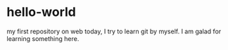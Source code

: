 # hello-world
my first repository on web
today, I try to learn git by myself.
I am galad for learning something here.
